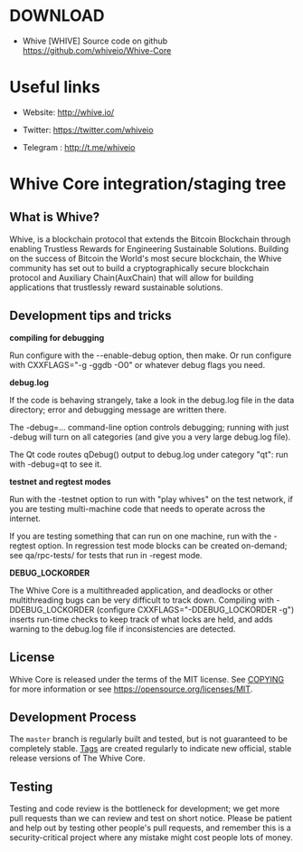 
DOWNLOAD
========

* Whive [WHIVE] Source code on github https://github.com/whiveio/Whive-Core


Useful links
============

* Website:        http://whive.io/

* Twitter:        https://twitter.com/whiveio
* Telegram   :    http://t.me/whiveio


Whive Core integration/staging tree
=====================================

What is Whive?
----------------

Whive, is a blockchain protocol that extends the Bitcoin Blockchain through enabling Trustless Rewards for Engineering Sustainable Solutions. Building on the success of Bitcoin the World's most secure blockchain, the Whive community has set out to build a cryptographically secure blockchain protocol and Auxiliary Chain(AuxChain) that will allow for building applications that trustlessly reward sustainable solutions.

Development tips and tricks
----------------------------

**compiling for debugging**

Run configure with the --enable-debug option, then make. Or run configure with
CXXFLAGS="-g -ggdb -O0" or whatever debug flags you need.

**debug.log**

If the code is behaving strangely, take a look in the debug.log file in the data directory;
error and debugging message are written there.

The -debug=... command-line option controls debugging; running with just -debug will turn
on all categories (and give you a very large debug.log file).

The Qt code routes qDebug() output to debug.log under category "qt": run with -debug=qt
to see it.

**testnet and regtest modes**

Run with the -testnet option to run with "play whives" on the test network, if you
are testing multi-machine code that needs to operate across the internet.

If you are testing something that can run on one machine, run with the -regtest option.
In regression test mode blocks can be created on-demand; see qa/rpc-tests/ for tests
that run in -regest mode.

**DEBUG_LOCKORDER**

The Whive Core is a multithreaded application, and deadlocks or other multithreading bugs
can be very difficult to track down. Compiling with -DDEBUG_LOCKORDER (configure
CXXFLAGS="-DDEBUG_LOCKORDER -g") inserts run-time checks to keep track of what locks
are held, and adds warning to the debug.log file if inconsistencies are detected.


License
-------

Whive Core is released under the terms of the MIT license. See [COPYING](COPYING) for more
information or see https://opensource.org/licenses/MIT.

Development Process
-------------------

The `master` branch is regularly built and tested, but is not guaranteed to be
completely stable. [Tags](https://github.com/whivecom/Whive-Core/tags) are created
regularly to indicate new official, stable release versions of The Whive Core.

Testing
-------

Testing and code review is the bottleneck for development; we get more pull
requests than we can review and test on short notice. Please be patient and help out by testing
other people's pull requests, and remember this is a security-critical project where any mistake might cost people
lots of money.


